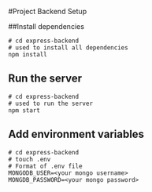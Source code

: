 #Project Backend Setup

##Install dependencies
``` 
# cd express-backend
# used to install all dependencies
npm install
```

## Run the server
```
# cd express-backend
# used to run the server
npm start
```

## Add environment variables
```
# cd express-backend
# touch .env
# Format of .env file
MONGODB_USER=<your mongo username>
MONGDB_PASSWORD=<your mongo password>
```